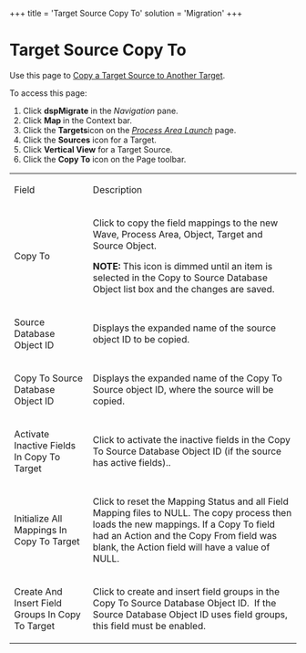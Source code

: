 +++
title = 'Target Source Copy To'
solution = 'Migration'
+++

# Target Source Copy To

<div class="use">

Use this page to [Copy a Target Source to Another
Target](../Use_Cases/Copy_a_Target_Source_to_Another_Target).

</div>

To access this page:

1.  Click <span style="font-weight: bold;">dspMigrate</span> in the
    <span style="font-style: italic;">Navigation</span> pane.
2.  Click <span style="font-weight: bold;">Map </span>in the Context
    bar.
3.  Click the <span style="font-weight: bold;">Targets</span>icon on the
    *[Process Area Launch](Process_Area_Launch_map)* page.
4.  Click the <span style="font-weight: bold;">Sources</span> icon for a
    Target.
5.  Click <span style="font-weight: bold;">Vertical View</span> for a
    Target Source.
6.  Click the <span style="font-weight: bold;">Copy To</span> icon on
    the Page toolbar.

<table>
<tbody>
<tr class="odd">
<td><p>Field</p></td>
<td><p>Description</p></td>
</tr>
<tr class="even">
<td><p>Copy To</p></td>
<td><p>Click to copy the field mappings to the new Wave, Process Area, Object, Target and Source Object.</p>
<p><strong>NOTE:</strong> This icon is dimmed until an item is selected in the Copy to Source Database Object list box and the changes are saved.</p></td>
</tr>
<tr class="odd">
<td><p>Source Database Object ID</p></td>
<td><p>Displays the expanded name of the source object ID to be copied.</p></td>
</tr>
<tr class="even">
<td><p>Copy To Source Database Object ID</p></td>
<td><p>Displays the expanded name of the Copy To Source object ID, where the source will be copied.</p></td>
</tr>
<tr class="odd">
<td><p>Activate Inactive Fields In Copy To Target</p></td>
<td><p>Click to activate the inactive fields in the Copy To Source Database Object ID (if the source has active fields)..</p></td>
</tr>
<tr class="even">
<td><p>Initialize All Mappings In Copy To Target</p></td>
<td><p>Click to reset the Mapping Status and all Field Mapping files to NULL. The copy process then loads the new mappings. If a Copy To field had an Action and the Copy From field was blank, the Action field will have a value of NULL.</p></td>
</tr>
<tr class="odd">
<td><p>Create And Insert Field Groups In Copy To Target</p></td>
<td><p>Click to create and insert field groups in the Copy To Source Database Object ID.  If the Source Database Object ID uses field groups, this field must be enabled.</p></td>
</tr>
</tbody>
</table>
